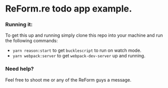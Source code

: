 # ReForm.re todo app example.

### Running it:
To get this up and running simply clone this repo into your machine and run the following commands:
- `yarn reason:start` to get `bucklescript` to run on watch mode.
- `yarn webpack:server` to get `webpack-dev-server` up and running.

### Need help?
Feel free to shoot me or any of the ReForm guys a message.